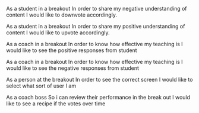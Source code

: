 As a student in a breakout
In order to share my negative understanding of content
I would like to downvote accordingly.

As a student in a breakout
In order to share my positive understanding of content
I would like to upvote accordingly.

As a coach in a breakout
In order to know how effective my teaching is
I would like to see the positive responses from student

As a coach in a breakout
In order to know how effective my teaching is
I would like to see the negative responses from student

As a person at the breakout
In order to see the correct screen
I would like to select what sort of user I am

As a coach boss
So i can review their performance in the break out
I would like to see a recipe if the votes over time
